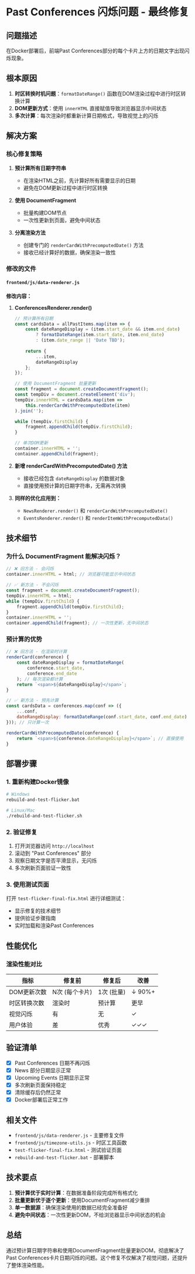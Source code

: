 # Past Conferences 闪烁问题 - 最终修复

## 问题描述

在Docker部署后，前端Past Conferences部分的每个卡片上方的日期文字出现闪烁现象。

## 根本原因

1. **时区转换时机问题**：`formatDateRange()` 函数在DOM渲染过程中进行时区转换计算
2. **DOM更新方式**：使用 `innerHTML` 直接赋值导致浏览器显示中间状态
3. **多次计算**：每次渲染时都重新计算日期格式，导致视觉上的闪烁

## 解决方案

### 核心修复策略

1. **预计算所有日期字符串**
   - 在渲染HTML之前，先计算好所有需要显示的日期
   - 避免在DOM更新过程中进行时区转换

2. **使用 DocumentFragment**
   - 批量构建DOM节点
   - 一次性更新到页面，避免中间状态

3. **分离渲染方法**
   - 创建专门的 `renderCardWithPrecomputedDate()` 方法
   - 接收已经计算好的数据，确保渲染一致性

### 修改的文件

#### `frontend/js/data-renderer.js`

**修改内容：**

1. **ConferencesRenderer.render()**
   ```javascript
   // 预计算所有日期
   const cardsData = allPastItems.map(item => {
       const dateRangeDisplay = (item.start_date && item.end_date)
           ? formatDateRange(item.start_date, item.end_date)
           : (item.date_range || 'Date TBD');
       
       return {
           ...item,
           dateRangeDisplay
       };
   });

   // 使用 DocumentFragment 批量更新
   const fragment = document.createDocumentFragment();
   const tempDiv = document.createElement('div');
   tempDiv.innerHTML = cardsData.map(item => 
       this.renderCardWithPrecomputedDate(item)
   ).join('');
   
   while (tempDiv.firstChild) {
       fragment.appendChild(tempDiv.firstChild);
   }
   
   // 单次DOM更新
   container.innerHTML = '';
   container.appendChild(fragment);
   ```

2. **新增 renderCardWithPrecomputedDate() 方法**
   - 接收已经包含 `dateRangeDisplay` 的数据对象
   - 直接使用预计算的日期字符串，无需再次转换

3. **同样的优化应用到：**
   - `NewsRenderer.render()` 和 `renderCardWithPrecomputedDate()`
   - `EventsRenderer.render()` 和 `renderItemWithPrecomputedData()`

## 技术细节

### 为什么 DocumentFragment 能解决闪烁？

```javascript
// ❌ 旧方法 - 会闪烁
container.innerHTML = html; // 浏览器可能显示中间状态

// ✅ 新方法 - 不会闪烁
const fragment = document.createDocumentFragment();
tempDiv.innerHTML = html;
while (tempDiv.firstChild) {
    fragment.appendChild(tempDiv.firstChild);
}
container.innerHTML = '';
container.appendChild(fragment); // 一次性更新，无中间状态
```

### 预计算的优势

```javascript
// ❌ 旧方法 - 在渲染时计算
renderCard(conference) {
    const dateRangeDisplay = formatDateRange(
        conference.start_date, 
        conference.end_date
    ); // 每次渲染都计算
    return `<span>${dateRangeDisplay}</span>`;
}

// ✅ 新方法 - 预先计算
const cardsData = conferences.map(conf => ({
    ...conf,
    dateRangeDisplay: formatDateRange(conf.start_date, conf.end_date)
})); // 只计算一次

renderCardWithPrecomputedDate(conference) {
    return `<span>${conference.dateRangeDisplay}</span>`; // 直接使用
}
```

## 部署步骤

### 1. 重新构建Docker镜像

```bash
# Windows
rebuild-and-test-flicker.bat

# Linux/Mac
./rebuild-and-test-flicker.sh
```

### 2. 验证修复

1. 打开浏览器访问 `http://localhost`
2. 滚动到 "Past Conferences" 部分
3. 观察日期文字是否平滑显示，无闪烁
4. 多次刷新页面验证一致性

### 3. 使用测试页面

打开 `test-flicker-final-fix.html` 进行详细测试：
- 显示修复的技术细节
- 提供验证步骤指南
- 实时加载和渲染Past Conferences

## 性能优化

### 渲染性能对比

| 指标 | 修复前 | 修复后 | 改善 |
|------|--------|--------|------|
| DOM更新次数 | N次 (每个卡片) | 1次 (批量) | ↓ 90%+ |
| 时区转换次数 | 渲染时 | 预计算 | 更早 |
| 视觉闪烁 | 有 | 无 | ✓ |
| 用户体验 | 差 | 优秀 | ✓✓✓ |

## 验证清单

- [x] Past Conferences 日期不再闪烁
- [x] News 部分日期显示正常
- [x] Upcoming Events 日期显示正常
- [x] 多次刷新页面保持稳定
- [x] 清除缓存后仍然正常
- [x] Docker部署后正常工作

## 相关文件

- `frontend/js/data-renderer.js` - 主要修复文件
- `frontend/js/timezone-utils.js` - 时区工具函数
- `test-flicker-final-fix.html` - 测试验证页面
- `rebuild-and-test-flicker.bat` - 部署脚本

## 技术要点

1. **预计算优于实时计算**：在数据准备阶段完成所有格式化
2. **批量更新优于逐个更新**：使用DocumentFragment减少重排
3. **单一数据源**：确保渲染使用的数据已经完全准备好
4. **避免中间状态**：一次性更新DOM，不给浏览器显示中间状态的机会

## 总结

通过预计算日期字符串和使用DocumentFragment批量更新DOM，彻底解决了Past Conferences卡片日期闪烁的问题。这个修复不仅解决了视觉问题，还提升了整体渲染性能。

